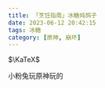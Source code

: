 ```yaml
---
title: 「烹饪指南」冰糖炖鸽子
date: 2023-06-12 20:42:15
tags: 冰糖
category: [原神, 崩坏]
---
```


$\KaTeX$

小粉兔玩原神玩的
